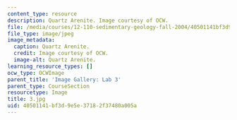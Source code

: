 ```yaml
---
content_type: resource
description: Quartz Arenite. Image courtesy of OCW.
file: /media/courses/12-110-sedimentary-geology-fall-2004/40501141bf3d9e5e37182f37480a005a_3.jpg
file_type: image/jpeg
image_metadata:
  caption: Quartz Arenite.
  credit: Image courtesy of OCW.
  image-alt: Quartz Arenite.
learning_resource_types: []
ocw_type: OCWImage
parent_title: 'Image Gallery: Lab 3'
parent_type: CourseSection
resourcetype: Image
title: 3.jpg
uid: 40501141-bf3d-9e5e-3718-2f37480a005a
---
```

